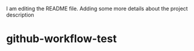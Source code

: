 I am editing the README file. Adding some more details about the project description
# github-workflow-test
